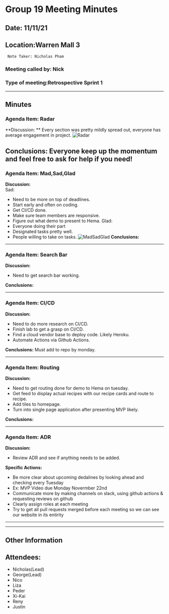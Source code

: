 # Group 19 Meeting Minutes #
## Date: 11/11/21 ##
## Location:Warren Mall 3  ##
     Note Taker: Nicholas Pham

### **Meeting called by: Nick** ###

### **Type of meeting:Retrospective Sprint 1**  ###
--------------------------------------

## Minutes ##

### Agenda Item: Radar  ###

**Discussion: **
 Every section was pretty mildly spread out, everyone has average engagement in project.
![Radar](https://user-images.githubusercontent.com/59597109/141407371-fcb0a36e-8073-4eb2-84f8-eee717c195b6.PNG)


**Conclusions:**
Everyone keep up the momentum and feel free to ask for help if you need!
-------

### Agenda Item: Mad,Sad,Glad ###

**Discussion:**  
Sad:
- Need to be more on top of deadlines.
- Start early and often on coding.
- Get CI/CD done.
- Make sure team members are responsive.
- Figure out what demo to present to Hema.
Glad:
- Everyone doing their part
- Designated tasks pretty well.
- People willing to take on tasks.
![MadSadGlad](https://user-images.githubusercontent.com/59597109/141407137-179a27d9-457f-447f-b16b-80066f50e3cc.PNG)
**Conclusions:**

-------

### Agenda Item: Search Bar ###

**Discussion:**  
- Need to get search bar working.


**Conclusions:**

-------
### Agenda Item: CI/CD ###

**Discussion:**  
- Need to do more research on CI/CD.
- Finish lab to get a grasp on CI/CD.
- Find a cloud vendor base to deploy code. Likely Heroku.
- Automate Actions via Github Actions.

**Conclusions:**
Must add to repo by monday.

-------
### Agenda Item: Routing ###

**Discussion:**  
- Need to get routing done for demo to Hema on tuesday.
- Get feed to display actual recipes with our recipe cards and route to recipe.
- Add tiles to homepage.
- Turn into single page application after presenting MVP likely.


**Conclusions:**

-------
### Agenda Item: ADR ###

**Discussion:**  
- Review ADR and see if anything needs to be added.



**Specific Actions:**

- Be more clear about upcoming dedalines by looking ahead and checking every Tuesday
- Ex: MVP Video due Monday Novermber 22nd
- Communicate more by making channels on slack, using github actions & requesting reviews on github
- Clearly assign roles at each meeting 
- Try to get all pull requests merged before each meeting so we can see our
website in its entirity 
-------

-----------------------------------


## Other Information ##


## Attendees: ##

- Nicholas(Lead) 
- George(Lead) 
- Nico 
- Liza 
- Peder 
- Xi-Kai 
- Reny
- Justin
